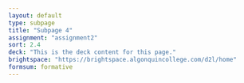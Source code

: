 ```yaml
---
layout: default
type: subpage
title: "Subpage 4"
assignment: "assignment2"
sort: 2.4
deck: "This is the deck content for this page."
brightspace: "https://brightspace.algonquincollege.com/d2l/home"
formsum: formative
---
```

